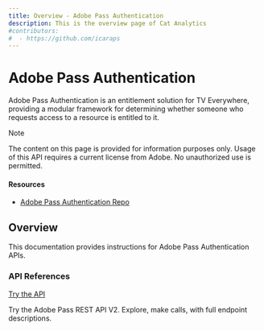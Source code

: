 ```yaml
---
title: Overview - Adobe Pass Authentication
description: This is the overview page of Cat Analytics
#contributors:
#  - https://github.com/icaraps 
---
```


<Hero slots="heading, text"></Hero>

# Adobe Pass Authentication

Adobe Pass Authentication is an entitlement solution for TV Everywhere, providing a modular framework for determining
whether someone who requests access to a resource is entitled to it.

<InlineAlert variant="info" slots="header, text"></InlineAlert>

Note

The content on this page is provided for information purposes only. Usage of this API requires a current license from Adobe. No unauthorized use is permitted.

<Resources slots="heading, links"></Resources>

#### Resources

* [Adobe Pass Authentication Repo](https://github.com/AdobeDocs/adobe-pass)

## Overview

This documentation provides instructions for Adobe Pass Authentication APIs.

### API References

[Try the API](api/rest_api_v2/interactive)

Try the Adobe Pass REST API V2. Explore, make calls, with full endpoint descriptions.
